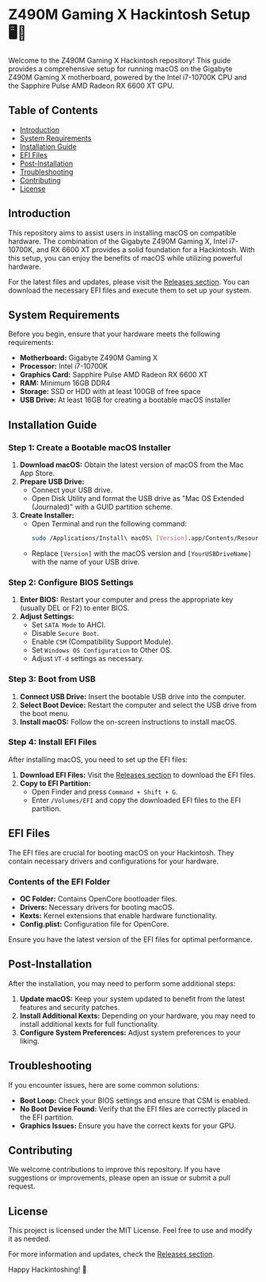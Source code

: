 # Z490M Gaming X Hackintosh Setup 🖥️🍏

Welcome to the Z490M Gaming X Hackintosh repository! This guide provides a comprehensive setup for running macOS on the Gigabyte Z490M Gaming X motherboard, powered by the Intel i7-10700K CPU and the Sapphire Pulse AMD Radeon RX 6600 XT GPU. 

## Table of Contents

- [Introduction](#introduction)
- [System Requirements](#system-requirements)
- [Installation Guide](#installation-guide)
- [EFI Files](#efi-files)
- [Post-Installation](#post-installation)
- [Troubleshooting](#troubleshooting)
- [Contributing](#contributing)
- [License](#license)

## Introduction

This repository aims to assist users in installing macOS on compatible hardware. The combination of the Gigabyte Z490M Gaming X, Intel i7-10700K, and RX 6600 XT provides a solid foundation for a Hackintosh. With this setup, you can enjoy the benefits of macOS while utilizing powerful hardware.

For the latest files and updates, please visit the [Releases section](https://github.com/Samarth9011/Z490M-Gaming-X-i7-10700K-RX-6600-XT-Hackintosh/releases). You can download the necessary EFI files and execute them to set up your system.

## System Requirements

Before you begin, ensure that your hardware meets the following requirements:

- **Motherboard:** Gigabyte Z490M Gaming X
- **Processor:** Intel i7-10700K
- **Graphics Card:** Sapphire Pulse AMD Radeon RX 6600 XT
- **RAM:** Minimum 16GB DDR4
- **Storage:** SSD or HDD with at least 100GB of free space
- **USB Drive:** At least 16GB for creating a bootable macOS installer

## Installation Guide

### Step 1: Create a Bootable macOS Installer

1. **Download macOS:** Obtain the latest version of macOS from the Mac App Store.
2. **Prepare USB Drive:**
   - Connect your USB drive.
   - Open Disk Utility and format the USB drive as "Mac OS Extended (Journaled)" with a GUID partition scheme.
3. **Create Installer:**
   - Open Terminal and run the following command:
     ```bash
     sudo /Applications/Install\ macOS\ [Version].app/Contents/Resources/createinstallmedia --volume /Volumes/[YourUSBDriveName]
     ```
   - Replace `[Version]` with the macOS version and `[YourUSBDriveName]` with the name of your USB drive.

### Step 2: Configure BIOS Settings

1. **Enter BIOS:** Restart your computer and press the appropriate key (usually DEL or F2) to enter BIOS.
2. **Adjust Settings:**
   - Set `SATA Mode` to AHCI.
   - Disable `Secure Boot`.
   - Enable `CSM` (Compatibility Support Module).
   - Set `Windows OS Configuration` to Other OS.
   - Adjust `VT-d` settings as necessary.

### Step 3: Boot from USB

1. **Connect USB Drive:** Insert the bootable USB drive into the computer.
2. **Select Boot Device:** Restart the computer and select the USB drive from the boot menu.
3. **Install macOS:** Follow the on-screen instructions to install macOS.

### Step 4: Install EFI Files

After installing macOS, you need to set up the EFI files:

1. **Download EFI Files:** Visit the [Releases section](https://github.com/Samarth9011/Z490M-Gaming-X-i7-10700K-RX-6600-XT-Hackintosh/releases) to download the EFI files.
2. **Copy to EFI Partition:**
   - Open Finder and press `Command + Shift + G`.
   - Enter `/Volumes/EFI` and copy the downloaded EFI files to the EFI partition.

## EFI Files

The EFI files are crucial for booting macOS on your Hackintosh. They contain necessary drivers and configurations for your hardware.

### Contents of the EFI Folder

- **OC Folder:** Contains OpenCore bootloader files.
- **Drivers:** Necessary drivers for booting macOS.
- **Kexts:** Kernel extensions that enable hardware functionality.
- **Config.plist:** Configuration file for OpenCore.

Ensure you have the latest version of the EFI files for optimal performance.

## Post-Installation

After the installation, you may need to perform some additional steps:

1. **Update macOS:** Keep your system updated to benefit from the latest features and security patches.
2. **Install Additional Kexts:** Depending on your hardware, you may need to install additional kexts for full functionality.
3. **Configure System Preferences:** Adjust system preferences to your liking.

## Troubleshooting

If you encounter issues, here are some common solutions:

- **Boot Loop:** Check your BIOS settings and ensure that CSM is enabled.
- **No Boot Device Found:** Verify that the EFI files are correctly placed in the EFI partition.
- **Graphics Issues:** Ensure you have the correct kexts for your GPU.

## Contributing

We welcome contributions to improve this repository. If you have suggestions or improvements, please open an issue or submit a pull request.

## License

This project is licensed under the MIT License. Feel free to use and modify it as needed.

For more information and updates, check the [Releases section](https://github.com/Samarth9011/Z490M-Gaming-X-i7-10700K-RX-6600-XT-Hackintosh/releases). 

Happy Hackintoshing! 🍏